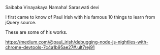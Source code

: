 Saibaba Vinayakaya Namaha! Saraswati devi

I first came to know of Paul Irish with his famous 10 things to learn from jQuery source.

These are some of his works.

https://medium.com/@paul_irish/debugging-node-js-nightlies-with-chrome-devtools-7c4a1b95ae27#.ult7rej91

